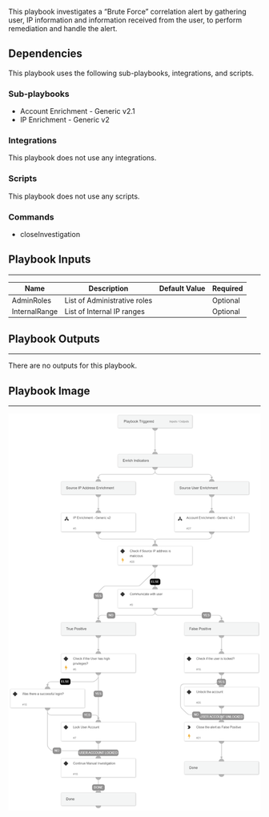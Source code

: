 This playbook investigates a “Brute Force” correlation alert by gathering user, IP information and information received from the user, to perform remediation and handle the alert.

## Dependencies
This playbook uses the following sub-playbooks, integrations, and scripts.

### Sub-playbooks
* Account Enrichment - Generic v2.1
* IP Enrichment - Generic v2

### Integrations
This playbook does not use any integrations.

### Scripts
This playbook does not use any scripts.

### Commands
* closeInvestigation

## Playbook Inputs
---

| **Name** | **Description** | **Default Value** | **Required** |
| --- | --- | --- | --- |
| AdminRoles | List of Administrative roles |  | Optional |
| InternalRange | List of Internal IP ranges |  | Optional |

## Playbook Outputs
---
There are no outputs for this playbook.

## Playbook Image
---
![CyberArk - BruteForce Correlation alert](../doc_files/CyberArk_-_BruteForce_Correlation_alert.png)